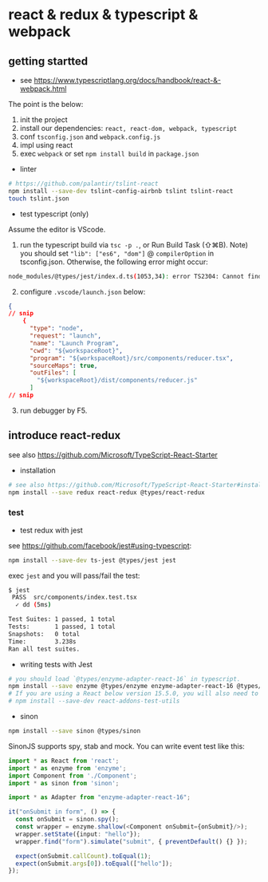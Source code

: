 # react & redux & typescript & webpack

## getting startted

+ see https://www.typescriptlang.org/docs/handbook/react-&-webpack.html

The point is the below:

1. init the project
2. install our dependencies: `react, react-dom, webpack, typescript`
3. conf `tsconfig.json` and `webpack.config.js`
4. impl using react
5. exec `webpack` or set `npm install build` in `package.json`


+ linter

```bash
# https://github.com/palantir/tslint-react
npm install --save-dev tslint-config-airbnb tslint tslint-react
touch tslint.json
```

+ test typescript (only)

Assume the editor is VScode.

1. run the typescript build via `tsc -p .`, or Run Build Task (⇧⌘B).
Note) you should set `"lib": ["es6", "dom"]` @ `compilerOption` in tsconfig.json. Otherwise, the following error  might occur:

```bash
node_modules/@types/jest/index.d.ts(1053,34): error TS2304: Cannot find name 'Set'.
```

2. configure `.vscode/launch.json` below:

```json
{
// snip
    {
      "type": "node",
      "request": "launch",
      "name": "Launch Program",
      "cwd": "${workspaceRoot}",
      "program": "${workspaceRoot}/src/components/reducer.tsx",
      "sourceMaps": true,
      "outFiles": [
        "${workspaceRoot}/dist/components/reducer.js"
      ]
// snip
```

3. run debugger by F5.


## introduce react-redux

see also https://github.com/Microsoft/TypeScript-React-Starter

+ installation

```bash
# see also https://github.com/Microsoft/TypeScript-React-Starter#installing-redux
npm install --save redux react-redux @types/react-redux
```

### test

+ test redux with jest

see https://github.com/facebook/jest#using-typescript:

```bash
npm install --save-dev ts-jest @types/jest jest
```

exec `jest` and you will pass/fail the test:

```bash
$ jest
 PASS  src/components/index.test.tsx
  ✓ dd (5ms)

Test Suites: 1 passed, 1 total
Tests:       1 passed, 1 total
Snapshots:   0 total
Time:        3.238s
Ran all test suites.
```

+ writing tests with Jest


```bash
# you should load `@types/enzyme-adapter-react-16` in typescript.
npm install --save enzyme @types/enzyme enzyme-adapter-react-16 @types/enzyme-adapter-react-16
# If you are using a React below version 15.5.0, you will also need to install react-addons-test-utils.
# npm install --save-dev react-addons-test-utils
```

+ sinon

```bash
npm install --save sinon @types/sinon
```

SinonJS supports spy, stab and mock. You can write event test like this:

```typescript
import * as React from 'react';
import * as enzyme from 'enzyme';
import Component from './Component';
import * as sinon from 'sinon';

import * as Adapter from "enzyme-adapter-react-16";

it("onSubmit in form", () => {
  const onSubmit = sinon.spy();
  const wrapper = enzyme.shallow(<Component onSubmit={onSubmit}/>);
  wrapper.setState({input: "hello"});
  wrapper.find("form").simulate("submit", { preventDefault() {} });

  expect(onSubmit.callCount).toEqual(1);
  expect(onSubmit.args[0]).toEqual(["hello"]);
});
```
